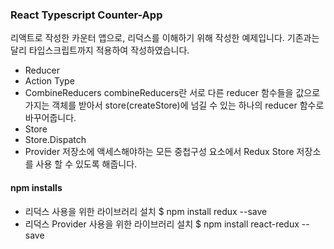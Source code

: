 ### React Typescript Counter-App
  리액트로 작성한 카운터 앱으로, 리덕스를 이해하기 위해 작성한 예제입니다.
  기존과는 달리 타입스크립트까지 적용하여 작성하였습니다.

- Reducer
- Action Type
- CombineReducers
  combineReducers란 서로 다른 reducer 함수들을 값으로 가지는 객체를 받아서 store(createStore)에 넘길 수 있는 하나의 reducer 함수로 바꾸어줍니다.
- Store
- Store.Dispatch 
- Provider
  저장소에 액세스해야하는 모든 중첩구성 요소에서 Redux Store 저장소를 사용 할 수 있도록 해줍니다.


#### npm installs
- 리덕스 사용을 위한 라이브러리 설치
  $ npm install redux --save
- 리덕스 Provider 사용을 위한 라이브러리 설치
  $ npm install react-redux --save  